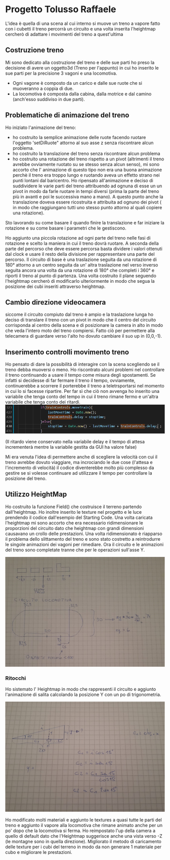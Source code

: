 # Progetto Tolusso Raffaele 

L'idea è quella di una scena al cui interno si muove un treno a vapore fatto con i cubetti
il treno percorrà un circuito e una volta inserita l'heightmap cercherò di adattare i movimenti del treno a quest'ultima

## Costruzione treno 

Mi sono dedicato alla costruzione del treno e delle sue parti ho preso la decisione di avere un oggetto3d (Treno per l'appunto) in cui ho inserito le sue parti per la precisione 3 vagoni e una locomotiva.

- Ogni vagone è composto da un carico e dalle sue ruote che si muoveranno a coppia di due.
- La locomotiva è composta dalla cabina, dalla motrice e dal camino (anch'esso suddiviso in due parti).

## Problematiche di animazione del treno

Ho iniziato l'animazione del treno:

- ho costruito la semplice animazione delle ruote facendo ruotare l'oggetto 'setDiRuote" attorno al suo asse z senza riscontrare alcun problema.
- ho costruito la translazione del treno senza riscontrare alcun problema
- ho costruito una rotazione del treno rispetto a un pivot (altrimenti il treno avrebbe ovviamente ruotato su se stesso senza alcun senso), mi sono accorto che l' animazione di questo tipo non era una buona animazione perchè il treno era troppo lungo e ruotando aveva un effetto strano nei punti lontani dal baricentro.
Ho ripensato all'animazione e deciso di suddividere le varie parti del treno attribuendo ad ognuna di esse un un pivot in modo da farle ruotare in tempi diversi (prima la parte del treno più in avanti e poi le successiva mano a mano). A questo punto anche la translazione doveva essere ricostruita e attribuita ad ognuno dei pivot ( in modo che raggiungano tutti uno stesso punto attorno al quali copiere una rotazione). 

Sto lavorando su come basare il quando finire la translazione e far iniziare la rotazione e su come basare i parametri che le gestiscono.

Ho aggiunto una piccola rotazione ad ogni parte del treno nelle fasi di rotazione e scelto la maniera in cui il treno dovrà ruotare. A seconda della parte del percorso che deve essere percorsa basta dividere i valori ottenuti dal clock e usare il resto della divisione per rappresentare una parte del percorso. Il circuito di base è una traslazione seguita da una rotazione di 180° attorno a un centro seguita da un' altra traslazione nel verso inverso seguita ancora una volta da una rotazione di 180° che completi i 360° e riporti il treno al punto di partenza. Una volta costruito il plane seguendo l'heightmap cercherò di modificarlo ulteriormente in modo che segua la posizione dei cubi inseriti attraverso heightmap.

## Cambio direzione videocamera

siccome il circuito compiuto dal treno è ampio e la traslazione lunga ho deciso di translare il treno con un pivot in modo che il centro del circuito corrisponda al centro della scena e di posizionare la camera in alto in modo che veda l'intero moto del treno compiersi. Fatto ciò per permettere alla telecamera di guardare verso l'alto ho dovuto cambiare il suo up in (0,0,-1).

## Inserimento controlli movimento treno

Ho pensato di dare la possibilità di interagire con la scena scegliendo se il treno debba muoversi o meno. Ho riscontrato alcuni problemi nel controllare il treno continuando a usare il tempo come misura degli spostamenti. Se infatti si decidesse di far fermare il treno il tempo, ovviamente, continuerebbe a scorrere il porterebbe il treno a teletrsportarsi nel momento in cui lo si facesse ripartire. Per far sì che ciò non avvenga ho inserito una variabile che tenga conto del tempo in cui il treno rimane fermo e un'altra variabile che tenga conto dei ritardi.
![il codice che gestiscei tempi di fermata è:](documentazione/codiceTempi.png)

(Il ritardo viene conservato nella variabile delay e il tempo di attesa incrementerà mentre la variabile gestita da GUI ha valore false)

Mi era venuta l'idea di permettere anche di scegliere la velocità con cui il treno avrebbe dovuto viaggiare, ma incrociando le due cose (l'attesa e l'incremento di velocità) il codice diventerebbe molto più complesso da gestire se si volesse continuare ad utilizzare il tempo per controllare la posizione del treno.

## Utilizzo HeightMap

Ho costruito la funzione Field() che costruisce il terreno partendo dall'heightmap. Ho inoltre inserito le texture nel progetto e le luce prendendo il codice dall'esempio del Starting Code. Una volta caricata l'heightmap mi sono accorto che era necessario ridimensionare le proporzioni del circuito dato che heightmap con grandi dimensioni causavano un crollo delle prestazioni. Una volta ridimensionato è riapparso il problema dello slittamento del treno e sono stato costretto a reintrodurre le singole animazioni dei vagoni per rimediare. Ora il circuito e le animazioni del treno sono completate tranne che per le operazioni sull'asse Y.

![spiegazione animazione locomotiva (lo stesso si applica per i vagoni con le loro relative distanze)](documentazione/motoCircuito.jpeg)

### Ritocchi

Ho sistemato l' Heightmap in modo che rappresenti il circuito e aggiunto l'animazione di salita calcolando la posizione Y con un po di trigonometria. 

![spiegazione moto in salita](documentazione/motoY.jpeg)

Ho modificato molti materiali e aggiunto le textures a quasi tutte le parti del treno e aggiunto il vapore alla locomotiva che rimane animato anche per un po' dopo che la locomotiva si ferma. Ho reimpostato l'up della camera a quello di default dato che l'Heightmap suggerisce anche una vista verso -Z (le montagne sono in quella direzione). Migliorato il metodo di caricamento delle texture per i cubi del terreno in modo da non generare 1 materiale per cubo e migliorare le prestazioni.

